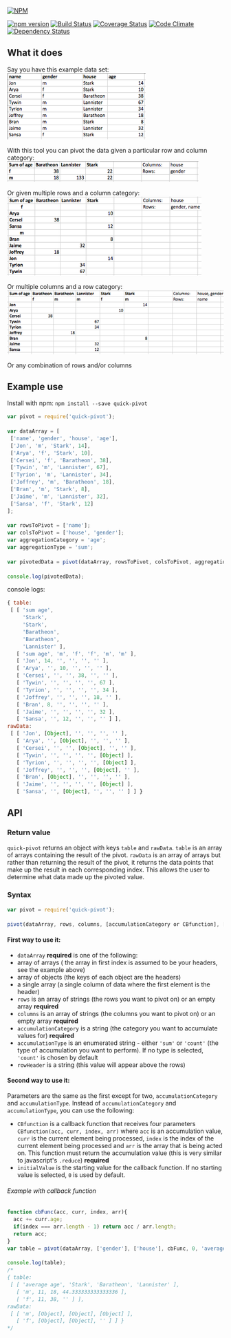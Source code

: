 [![NPM](https://nodei.co/npm/quick-pivot.png?downloads=true&downloadRank=true&stars=true)](https://nodei.co/npm/quick-pivot/)

[![npm version](https://badge.fury.io/js/quick-pivot.svg)](https://www.npmjs.com/package/quick-pivot)
[![Build Status](https://img.shields.io/travis/pat310/quick-pivot.svg)](https://travis-ci.org/pat310/quick-pivot)
[![Coverage Status](https://coveralls.io/repos/github/pat310/quick-pivot/badge.svg?branch=addingCoveralls)](https://coveralls.io/github/pat310/quick-pivot?branch=addingCoveralls)
[![Code Climate](https://codeclimate.com/github/pat310/quick-pivot/badges/gpa.svg)](https://codeclimate.com/github/pat310/quick-pivot)
[![Dependency Status](https://img.shields.io/david/pat310/quick-pivot.svg?style=flat-square)](https://david-dm.org/pat310/quick-pivot)

## What it does
Say you have this example data set:<br>
![example data](/screenshots/ss1.png)

With this tool you can pivot the data given a particular row and column category:<br>
![example pivot 1](/screenshots/ss2.png)

Or given multiple rows and a column category:<br>
![example pivot 2](/screenshots/ss3.png)

Or multiple columns and a row category:<br>
![example pivot 3](/screenshots/ss4.png)

Or any combination of rows and/or columns

## Example use
Install with npm:
`npm install --save quick-pivot`


```js
var pivot = require('quick-pivot');

var dataArray = [
 ['name', 'gender', 'house', 'age'],
 ['Jon', 'm', 'Stark', 14],
 ['Arya', 'f', 'Stark', 10],
 ['Cersei', 'f', 'Baratheon', 38],
 ['Tywin', 'm', 'Lannister', 67],
 ['Tyrion', 'm', 'Lannister', 34],
 ['Joffrey', 'm', 'Baratheon', 18],
 ['Bran', 'm', 'Stark', 8],
 ['Jaime', 'm', 'Lannister', 32],
 ['Sansa', 'f', 'Stark', 12]
];

var rowsToPivot = ['name'];
var colsToPivot = ['house', 'gender'];
var aggregationCategory = 'age';
var aggregationType = 'sum';

var pivotedData = pivot(dataArray, rowsToPivot, colsToPivot, aggregationCategory, aggregationType);

console.log(pivotedData);
```

console logs:
```js
{ table:
 [ [ 'sum age',
     'Stark',
     'Stark',
     'Baratheon',
     'Baratheon',
     'Lannister' ],
   [ 'sum age', 'm', 'f', 'f', 'm', 'm' ],
   [ 'Jon', 14, '', '', '', '' ],
   [ 'Arya', '', 10, '', '', '' ],
   [ 'Cersei', '', '', 38, '', '' ],
   [ 'Tywin', '', '', '', '', 67 ],
   [ 'Tyrion', '', '', '', '', 34 ],
   [ 'Joffrey', '', '', '', 18, '' ],
   [ 'Bran', 8, '', '', '', '' ],
   [ 'Jaime', '', '', '', '', 32 ],
   [ 'Sansa', '', 12, '', '', '' ] ],
rawData:
 [ [ 'Jon', [Object], '', '', '', '' ],
   [ 'Arya', '', [Object], '', '', '' ],
   [ 'Cersei', '', '', [Object], '', '' ],
   [ 'Tywin', '', '', '', '', [Object] ],
   [ 'Tyrion', '', '', '', '', [Object] ],
   [ 'Joffrey', '', '', '', [Object], '' ],
   [ 'Bran', [Object], '', '', '', '' ],
   [ 'Jaime', '', '', '', '', [Object] ],
   [ 'Sansa', '', [Object], '', '', '' ] ] }
```

## API
### Return value
`quick-pivot` returns an object with keys `table` and `rawData`.  `table` is an array of arrays containing the result of the pivot. `rawData` is an array of arrays but rather than returning the result of the pivot, it returns the data points that make up the result in each corresponding index.  This allows the user to determine what data made up the pivoted value.

### Syntax

```js
var pivot = require('quick-pivot');

pivot(dataArray, rows, columns, [accumulationCategory or CBfunction], [accumulationType or initialValue], rowHeader); 
```

#### First way to use it:
* `dataArray` **required** is one of the following:
 * array of arrays ( the array in first index is assumed to be your headers, see the example above)
 * array of objects (the keys of each object are the headers)
 * a single array (a single column of data where the first element is the header)
* `rows` is an array of strings (the rows you want to pivot on) or an empty array **required**
* `columns` is an array of strings (the columns you want to pivot on) or an empty array **required**
* `accumulationCategory` is a string (the category you want to accumulate values for) **required**
* `accumulationType` is an enumerated string - either `'sum'` or `'count'` (the type of accumulation you want to perform). If no type is selected, `'count'` is chosen by default 
* `rowHeader` is a string (this value will appear above the rows)

#### Second way to use it:
Parameters are the same as the first except for two, `accumulationCategory` and `accumulationType`. Instead of `accumulationCategory` and `accumulationType`, you can use the following:
* `CBfunction` is a callback function that receives four parameters `CBfunction(acc, curr, index, arr)` where `acc` is an accumulation value, `curr` is the current element being processed, `index` is the index of the current element being processed and `arr` is the array that is being acted on. This function must return the accumulation value (this is very similar to javascript's `.reduce`) **required**
* `initialValue` is the starting value for the callback function. If no starting value is selected, `0` is used by default.

###### Example with callback function

```js
function cbFunc(acc, curr, index, arr){
  acc += curr.age;
  if(index === arr.length - 1) return acc / arr.length;
  return acc;
}
var table = pivot(dataArray, ['gender'], ['house'], cbFunc, 0, 'average age');

console.log(table);
/*
{ table:
 [ [ 'average age', 'Stark', 'Baratheon', 'Lannister' ],
   [ 'm', 11, 18, 44.333333333333336 ],
   [ 'f', 11, 38, '' ] ],
rawData:
 [ [ 'm', [Object], [Object], [Object] ],
   [ 'f', [Object], [Object], '' ] ] }
*/
```

